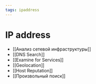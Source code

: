 ```yaml
---
tags: ipaddress
---
```


# IP address
- [[Анализ сетевой инфраструктуры]]
- [[DNS Search]]
- [[Examine for Services]]
- [[Geolocation]]
- [[Host Reputation]]
- [[Произвольный поиск]]
